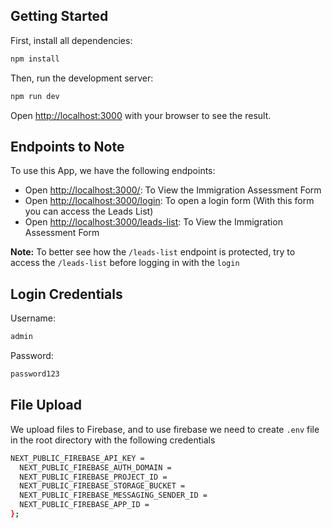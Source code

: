 

## Getting Started

First, install all dependencies:

```bash
npm install
```

Then, run the development server:

```bash
npm run dev

```

Open [http://localhost:3000](http://localhost:3000) with your browser to see the result.


## Endpoints to Note

To use this App, we have the following endpoints:

- Open [http://localhost:3000/](http://localhost:3000/): To View the Immigration Assessment Form
- Open [http://localhost:3000/login](http://localhost:3000/login): To open a login form (With this form you can access the Leads List)
- Open [http://localhost:3000/leads-list](http://localhost:3000/leads-list): To View the Immigration Assessment Form

**Note:** To better see how the `/leads-list` endpoint is protected, try to access the `/leads-list` before logging in with the `login`

## Login Credentials
Username:
```bash
admin
```

Password:
```bash
password123
```

## File Upload
We upload files to Firebase, and to use firebase we need to create `.env` file in the root directory with the following credentials
```bash
NEXT_PUBLIC_FIREBASE_API_KEY = 
  NEXT_PUBLIC_FIREBASE_AUTH_DOMAIN = 
  NEXT_PUBLIC_FIREBASE_PROJECT_ID =
  NEXT_PUBLIC_FIREBASE_STORAGE_BUCKET =
  NEXT_PUBLIC_FIREBASE_MESSAGING_SENDER_ID =
  NEXT_PUBLIC_FIREBASE_APP_ID =
};
```

